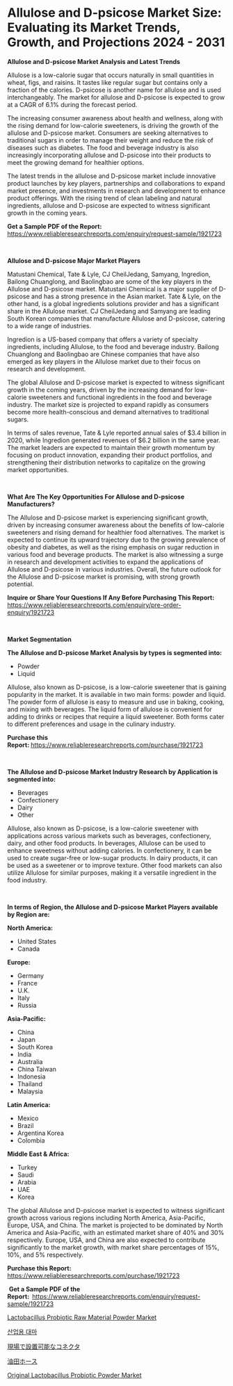<p><h1>Allulose and D-psicose Market Size: Evaluating its Market Trends, Growth, and Projections 2024 - 2031</h1></p><p><strong>Allulose and D-psicose Market Analysis and Latest Trends</strong></p>
<p><p>Allulose is a low-calorie sugar that occurs naturally in small quantities in wheat, figs, and raisins. It tastes like regular sugar but contains only a fraction of the calories. D-psicose is another name for allulose and is used interchangeably. The market for allulose and D-psicose is expected to grow at a CAGR of 6.1% during the forecast period.</p><p>The increasing consumer awareness about health and wellness, along with the rising demand for low-calorie sweeteners, is driving the growth of the allulose and D-psicose market. Consumers are seeking alternatives to traditional sugars in order to manage their weight and reduce the risk of diseases such as diabetes. The food and beverage industry is also increasingly incorporating allulose and D-psicose into their products to meet the growing demand for healthier options.</p><p>The latest trends in the allulose and D-psicose market include innovative product launches by key players, partnerships and collaborations to expand market presence, and investments in research and development to enhance product offerings. With the rising trend of clean labeling and natural ingredients, allulose and D-psicose are expected to witness significant growth in the coming years.</p></p>
<p><strong>Get a Sample PDF of the Report:&nbsp;</strong> <a href="https://www.reliableresearchreports.com/enquiry/request-sample/1921723">https://www.reliableresearchreports.com/enquiry/request-sample/1921723</a></p>
<p>&nbsp;</p>
<p><strong>Allulose and D-psicose Major Market Players</strong></p>
<p><p>Matustani Chemical, Tate & Lyle, CJ CheilJedang, Samyang, Ingredion, Bailong Chuanglong, and Baolingbao are some of the key players in the Allulose and D-psicose market. Matustani Chemical is a major supplier of D-psicose and has a strong presence in the Asian market. Tate & Lyle, on the other hand, is a global ingredients solutions provider and has a significant share in the Allulose market. CJ CheilJedang and Samyang are leading South Korean companies that manufacture Allulose and D-psicose, catering to a wide range of industries.</p><p>Ingredion is a US-based company that offers a variety of specialty ingredients, including Allulose, to the food and beverage industry. Bailong Chuanglong and Baolingbao are Chinese companies that have also emerged as key players in the Allulose market due to their focus on research and development.</p><p>The global Allulose and D-psicose market is expected to witness significant growth in the coming years, driven by the increasing demand for low-calorie sweeteners and functional ingredients in the food and beverage industry. The market size is projected to expand rapidly as consumers become more health-conscious and demand alternatives to traditional sugars.</p><p>In terms of sales revenue, Tate & Lyle reported annual sales of $3.4 billion in 2020, while Ingredion generated revenues of $6.2 billion in the same year. The market leaders are expected to maintain their growth momentum by focusing on product innovation, expanding their product portfolios, and strengthening their distribution networks to capitalize on the growing market opportunities.</p></p>
<p>&nbsp;</p>
<p><strong>What Are The Key Opportunities For Allulose and D-psicose Manufacturers?</strong></p>
<p><p>The Allulose and D-psicose market is experiencing significant growth, driven by increasing consumer awareness about the benefits of low-calorie sweeteners and rising demand for healthier food alternatives. The market is expected to continue its upward trajectory due to the growing prevalence of obesity and diabetes, as well as the rising emphasis on sugar reduction in various food and beverage products. The market is also witnessing a surge in research and development activities to expand the applications of Allulose and D-psicose in various industries. Overall, the future outlook for the Allulose and D-psicose market is promising, with strong growth potential.</p></p>
<p><strong>Inquire or Share Your Questions If Any Before Purchasing This Report:</strong> <a href="https://www.reliableresearchreports.com/enquiry/pre-order-enquiry/1921723">https://www.reliableresearchreports.com/enquiry/pre-order-enquiry/1921723</a></p>
<p>&nbsp;</p>
<p><strong>Market Segmentation</strong></p>
<p><strong>The Allulose and D-psicose Market Analysis by types is segmented into:</strong></p>
<p><ul><li>Powder</li><li>Liquid</li></ul></p>
<p><p>Allulose, also known as D-psicose, is a low-calorie sweetener that is gaining popularity in the market. It is available in two main forms: powder and liquid. The powder form of allulose is easy to measure and use in baking, cooking, and mixing with beverages. The liquid form of allulose is convenient for adding to drinks or recipes that require a liquid sweetener. Both forms cater to different preferences and usage in the culinary industry.</p></p>
<p><strong>Purchase this Report:&nbsp;</strong><a href="https://www.reliableresearchreports.com/purchase/1921723">https://www.reliableresearchreports.com/purchase/1921723</a></p>
<p>&nbsp;</p>
<p><strong>The Allulose and D-psicose Market Industry Research by Application is segmented into:</strong></p>
<p><ul><li>Beverages</li><li>Confectionery</li><li>Dairy</li><li>Other</li></ul></p>
<p><p>Allulose, also known as D-psicose, is a low-calorie sweetener with applications across various markets such as beverages, confectionery, dairy, and other food products. In beverages, Allulose can be used to enhance sweetness without adding calories. In confectionery, it can be used to create sugar-free or low-sugar products. In dairy products, it can be used as a sweetener or to improve texture. Other food markets can also utilize Allulose for similar purposes, making it a versatile ingredient in the food industry.</p></p>
<p>&nbsp;</p>
<p><strong>In terms of Region, the Allulose and D-psicose Market Players available by Region are:</strong></p>
<p>
    <p> <strong> North America: </strong>
        <ul>
            <li>United States</li>
            <li>Canada</li>
        </ul>
        </p> 
    <p> <strong> Europe: </strong>
        <ul>
            <li>Germany</li>
            <li>France</li>
            <li>U.K.</li>
            <li>Italy</li>
            <li>Russia</li>
        </ul>
        </p> 
    <p> <strong> Asia-Pacific: </strong>
        <ul>
            <li>China</li>
            <li>Japan</li>
            <li>South Korea</li>
            <li>India</li>
            <li>Australia</li>
            <li>China Taiwan</li>
            <li>Indonesia</li>
            <li>Thailand</li>
            <li>Malaysia</li>
        </ul>
        </p> 
    <p> <strong> Latin America: </strong>
        <ul>
            <li>Mexico</li>
            <li>Brazil</li>
            <li>Argentina Korea</li>
            <li>Colombia</li>
        </ul>
        </p> 
    <p> <strong> Middle East & Africa: </strong>
        <ul>
            <li>Turkey</li>
            <li>Saudi</li>
            <li>Arabia</li>
            <li>UAE</li>
            <li>Korea</li>
        </ul>
    </p>
    </p>
<p><p>The global Allulose and D-psicose market is expected to witness significant growth across various regions including North America, Asia-Pacific, Europe, USA, and China. The market is projected to be dominated by North America and Asia-Pacific, with an estimated market share of 40% and 30% respectively. Europe, USA, and China are also expected to contribute significantly to the market growth, with market share percentages of 15%, 10%, and 5% respectively.</p></p>
<p><strong>Purchase this Report: </strong><a href="https://www.reliableresearchreports.com/purchase/1921723">https://www.reliableresearchreports.com/purchase/1921723</a></p>
<p>&nbsp;<strong>Get a Sample PDF of the Report:&nbsp;&nbsp;</strong><a href="https://www.reliableresearchreports.com/enquiry/request-sample/1921723">https://www.reliableresearchreports.com/enquiry/request-sample/1921723</a></p>
<p><strong></strong></p>
<p><p><a href="https://github.com/Airanohannonzb68e5pb53oc1/Market-Research-Report-List-1/blob/main/lactobacillus-probiotic-raw-material-powder-market.md">Lactobacillus Probiotic Raw Material Powder Market</a></p><p><a href="https://github.com/khytkeqagplkzqvh/Market-Research-Report-List-1/blob/main/80239271781.md">산업용 대마</a></p><p><a href="https://github.com/bucuel854722/Market-Research-Report-List-1/blob/main/82829952119.md">現場で設置可能なコネクタ</a></p><p><a href="https://medium.com/@lindakreitz2023/%E6%B2%B9%E7%94%B0%E3%83%9B%E3%83%BC%E3%82%B9%E5%B8%82%E5%A0%B4-%E5%B8%82%E5%A0%B4%E3%82%B7%E3%82%A7%E3%82%A2-%E5%B8%82%E5%A0%B4%E3%83%88%E3%83%AC%E3%83%B3%E3%83%89-%E3%81%8A%E3%82%88%E3%81%B3%E5%B0%86%E6%9D%A5%E3%81%AE%E6%88%90%E9%95%B7%E3%82%92%E6%8E%A2%E3%82%8B-2ee343495403">油田ホース</a></p><p><a href="https://github.com/fiixsa/Market-Research-Report-List-1/blob/main/original-lactobacillus-probiotic-powder-market.md">Original Lactobacillus Probiotic Powder Market</a></p></p>